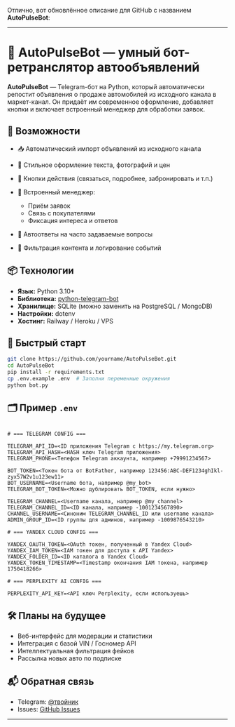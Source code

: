Отлично, вот обновлённое описание для GitHub с названием **AutoPulseBot**:

---

# 🚗 AutoPulseBot — умный бот-ретранслятор автообъявлений

**AutoPulseBot** — Telegram-бот на Python, который автоматически репостит объявления о продаже автомобилей из исходного канала в маркет-канал. Он придаёт им современное оформление, добавляет кнопки и включает встроенный менеджер для обработки заявок.

## 🔧 Возможности

* 📥 Автоматический импорт объявлений из исходного канала
* 🧼 Стильное оформление текста, фотографий и цен
* 🔘 Кнопки действия (связаться, подробнее, забронировать и т.п.)
* 👤 Встроенный менеджер:

  * Приём заявок
  * Связь с покупателями
  * Фиксация интереса и ответов
* 💬 Автоответы на часто задаваемые вопросы
* 🔐 Фильтрация контента и логирование событий

## 📦 Технологии

* **Язык:** Python 3.10+
* **Библиотека:** [python-telegram-bot](https://github.com/python-telegram-bot/python-telegram-bot)
* **Хранилище:** SQLite (можно заменить на PostgreSQL / MongoDB)
* **Настройки:** dotenv
* **Хостинг:** Railway / Heroku / VPS

## 🚀 Быстрый старт

```bash
git clone https://github.com/yourname/AutoPulseBot.git
cd AutoPulseBot
pip install -r requirements.txt
cp .env.example .env  # Заполни переменные окружения
python bot.py
```

## 🗂 Пример `.env`

```env

# === TELEGRAM CONFIG ===

TELEGRAM_API_ID=<ID приложения Telegram с https://my.telegram.org>  
TELEGRAM_API_HASH=<HASH ключ Telegram приложения>  
TELEGRAM_PHONE=<Телефон Telegram аккаунта, например +79991234567>  

BOT_TOKEN=<Токен бота от BotFather, например 123456:ABC-DEF1234ghIkl-zyx57W2v1u123ew11>  
BOT_USERNAME=<Username бота, например @my_bot>  
TELEGRAM_BOT_TOKEN=<Можно дублировать BOT_TOKEN, если нужно>  

TELEGRAM_CHANNEL=<Username канала, например @my_channel>  
TELEGRAM_CHANNEL_ID=<ID канала, например -1001234567890>  
CHANNEL_USERNAME=<Синоним TELEGRAM_CHANNEL_ID или username канала>  
ADMIN_GROUP_ID=<ID группы для админов, например -1009876543210>  

# === YANDEX CLOUD CONFIG ===

YANDEX_OAUTH_TOKEN=<OAuth токен, полученный в Yandex Cloud>  
YANDEX_IAM_TOKEN=<IAM токен для доступа к API Yandex>  
YANDEX_FOLDER_ID=<ID каталога в Yandex Cloud>  
YANDEX_TOKEN_TIMESTAMP=<Timestamp окончания IAM токена, например 1750418266>  

# === PERPLEXITY AI CONFIG ===

PERPLEXITY_API_KEY=<API ключ Perplexity, если используешь>  
```

## 🛠 Планы на будущее

* Веб-интерфейс для модерации и статистики
* Интеграция с базой VIN / Госномер API
* Интеллектуальная фильтрация фейков
* Рассылка новых авто по подписке

## 📬 Обратная связь

* Telegram: [@твойник](https://t.me/@kwtpubb)
* Issues: [GitHub Issues](https://github.com/yourname/AutoPulseBot/issues)

---

